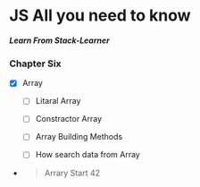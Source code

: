 # JS All you need to know

**_Learn From Stack-Learner_**

### Chapter Six

- [x] Array
    - [ ] Litaral Array
    - [ ] Constractor Array
    - [ ] Array Building Methods
    - [ ] How search data from Array


- > Arrary Start 42 

    
